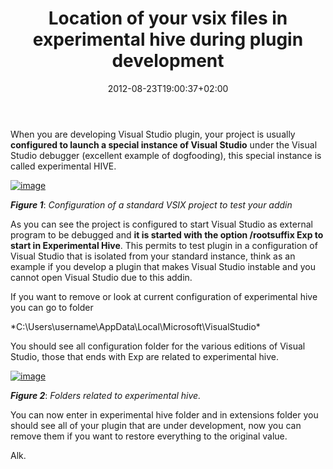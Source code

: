 ﻿---
title: "Location of your vsix files in experimental hive during plugin development"
description: ""
date: 2012-08-23T19:00:37+02:00
draft: false
tags: [Plugin,Visual Studio]
categories: [Visual Studio]
---
When you are developing Visual Studio plugin, your project is usually  **configured to launch a special instance of Visual Studio** under the Visual Studio debugger (excellent example of dogfooding), this special instance is called experimental HIVE.

[![image](http://www.codewrecks.com/blog/wp-content/uploads/2012/08/image_thumb1.png "image")](http://www.codewrecks.com/blog/wp-content/uploads/2012/08/image1.png)

 ***Figure 1***: *Configuration of a standard VSIX project to test your addin*

As you can see the project is configured to start Visual Studio as external program to be debugged and  **it is started with the option /rootsuffix Exp to start in Experimental Hive**. This permits to test plugin in a configuration of Visual Studio that is isolated from your standard instance, think as an example if you develop a plugin that makes Visual Studio instable and you cannot open Visual Studio due to this addin.

If you want to remove or look at current configuration of experimental hive you can go to folder

*C:\Users\username\AppData\Local\Microsoft\VisualStudio\*

You should see all configuration folder for the various editions of Visual Studio, those that ends with Exp are related to experimental hive.

[![image](http://www.codewrecks.com/blog/wp-content/uploads/2012/08/image_thumb2.png "image")](http://www.codewrecks.com/blog/wp-content/uploads/2012/08/image2.png)

 ***Figure 2***: *Folders related to experimental hive.*

You can now enter in experimental hive folder and in extensions folder you should see all of your plugin that are under development, now you can remove them if you want to restore everything to the original value.

Alk.

